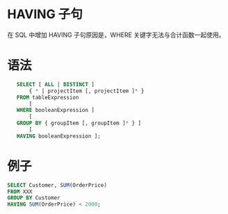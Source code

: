 # HAVING 子句

在 SQL 中增加 HAVING 子句原因是，WHERE 关键字无法与合计函数一起使用。

# 语法

```sql
   SELECT [ ALL | DISTINCT ]
       { * | projectItem [, projectItem ]* }
   FROM tableExpression
       [
   WHERE booleanExpression ]
       [
   GROUP BY { groupItem [, groupItem ]* } ]
       [
   HAVING booleanExpression ];
```

# 例子

```sql
SELECT Customer, SUM(OrderPrice)
FROM XXX
GROUP BY Customer
HAVING SUM(OrderPrice) < 2000;
```
